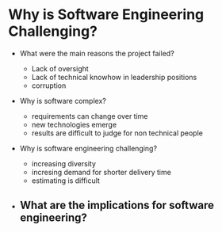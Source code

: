 # Why is Software Engineering Challenging?

 - What were the main reasons the project failed?
 	- Lack of oversight
  	- Lack of technical knowhow in leadership positions
  	- corruption

 - Why is software complex?
 	- requirements can change over time
 	- new technologies emerge
 	- results are difficult to judge for non technical people

 - Why is software engineering challenging?
  	- increasing diversity
   - incresing demand for shorter delivery time 
   - estimating is difficult

 - What are the implications for software engineering?
  	- 
